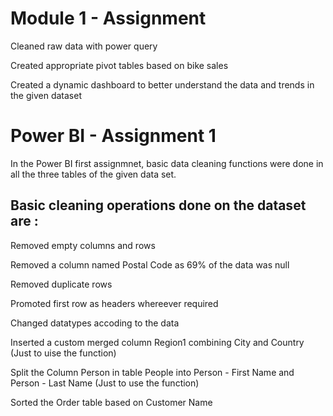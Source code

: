 # Module 1 - Assignment 

Cleaned raw data with power query

Created appropriate pivot tables based on bike sales

Created a dynamic dashboard to better understand the data and trends in the given dataset


# Power BI - Assignment 1

In the Power BI first assignmnet, basic data cleaning functions were done in all the three tables of the given data set.

## Basic cleaning operations done on the dataset  are :

 Removed empty columns and rows

 Removed a column named Postal Code as 69% of the data was null

 Removed duplicate rows

Promoted first row as headers whereever required

Changed datatypes accoding to the data

Inserted a custom merged column Region1 combining City and Country (Just to uise the function)

Split the Column Person in table People into Person - First Name and Person - Last Name (Just to use the function)

Sorted the Order table based on Customer Name
